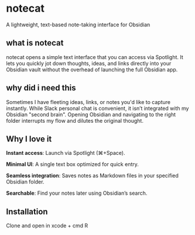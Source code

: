 # notecat

A lightweight, text-based note-taking interface for Obsidian

## what is notecat

notecat opens a simple text interface that you can access via Spotlight. It lets you quickly jot down thoughts, ideas, and links directly into your Obsidian vault without the overhead of launching the full Obsidian app.

## why did i need this

Sometimes I have fleeting ideas, links, or notes you'd like to capture instantly. While Slack personal chat is convenient, it isn’t integrated with my Obsidian "second brain". Opening Obsidian and navigating to the right folder interrupts my flow and dilutes the original thought.

## Why I love it

**Instant access**: Launch via Spotlight (⌘+Space).

**Minimal UI**: A single text box optimized for quick entry.

**Seamless integration**: Saves notes as Markdown files in your specified Obsidian folder.

**Searchable**: Find your notes later using Obsidian’s search.

## Installation

Clone and open in xcode + cmd R
